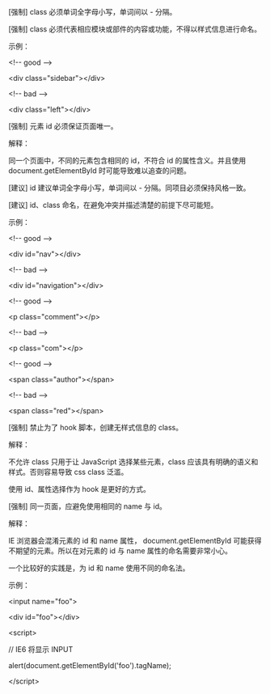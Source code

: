 \[强制\] class 必须单词全字母小写，单词间以 - 分隔。

\[强制\] class 必须代表相应模块或部件的内容或功能，不得以样式信息进行命名。

示例：

&lt;!-- good --&gt;

&lt;div class="sidebar"&gt;&lt;/div&gt;

&lt;!-- bad --&gt;

&lt;div class="left"&gt;&lt;/div&gt;

\[强制\] 元素 id 必须保证页面唯一。

解释：

同一个页面中，不同的元素包含相同的 id，不符合 id 的属性含义。并且使用 document.getElementById 时可能导致难以追查的问题。

\[建议\] id 建议单词全字母小写，单词间以 - 分隔。同项目必须保持风格一致。

\[建议\] id、class 命名，在避免冲突并描述清楚的前提下尽可能短。

示例：

&lt;!-- good --&gt;

&lt;div id="nav"&gt;&lt;/div&gt;

&lt;!-- bad --&gt;

&lt;div id="navigation"&gt;&lt;/div&gt;

&lt;!-- good --&gt;

&lt;p class="comment"&gt;&lt;/p&gt;

&lt;!-- bad --&gt;

&lt;p class="com"&gt;&lt;/p&gt;

&lt;!-- good --&gt;

&lt;span class="author"&gt;&lt;/span&gt;

&lt;!-- bad --&gt;

&lt;span class="red"&gt;&lt;/span&gt;

\[强制\] 禁止为了 hook 脚本，创建无样式信息的 class。

解释：

不允许 class 只用于让 JavaScript 选择某些元素，class 应该具有明确的语义和样式。否则容易导致 css class 泛滥。

使用 id、属性选择作为 hook 是更好的方式。

\[强制\] 同一页面，应避免使用相同的 name 与 id。

解释：

IE 浏览器会混淆元素的 id 和 name 属性， document.getElementById 可能获得不期望的元素。所以在对元素的 id 与 name 属性的命名需要非常小心。

一个比较好的实践是，为 id 和 name 使用不同的命名法。

示例：

&lt;input name="foo"&gt;

&lt;div id="foo"&gt;&lt;/div&gt;

&lt;script&gt;

// IE6 将显示 INPUT

alert\(document.getElementById\('foo'\).tagName\);

&lt;/script&gt;

